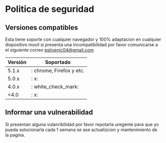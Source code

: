 # Politica de seguridad

## Versiones compatibles

Esta tiene soporte con cualquier navegador y 100% adaptacion
en cualquier dispositivo movil si presenta una incompatibilidad 
por favor comunicarse a el siguiente correo estivenjc04@gmail.com

| Versión | Soportado |
| ------- | ------------------ |
| 5.1.x | : chrome, Firefox y etc.
| 5.0.x | : x: |
| 4.0.x | : white_check_mark: |
| <4.0 | : x: |

## Informar una vulnerabilidad

Si presentan alguna vulanribilidad por favor repotarla uregente para que yo pueda solucionarla 
cada 1 semana se ase actualizcion y mantenimiento de la pagina. 
